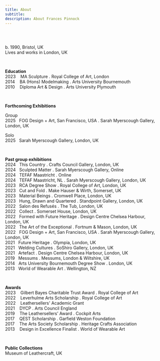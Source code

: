 ```yaml
---
title: About
subtitle: 
description: About Frances Pinnock
---
```


<br />    
<br /> 

b. 1990, Bristol, UK  
Lives and works in London, UK 

<br />  

**Education**  
2023&nbsp;&nbsp;&nbsp; MA Sculpture . Royal College of Art, London  
2014&nbsp;&nbsp;&nbsp; BA (Hons) Modelmaking . Arts University Bournemouth  
2010&nbsp;&nbsp;&nbsp; Diploma Art & Design . Arts University Plymouth  

<br />  

**Forthcoming Exhibitions**  
 
Group  
2025&nbsp;&nbsp;&nbsp;FOG Design + Art, San Francisco, USA . Sarah Myerscough Gallery, London, UK  

Solo  
2025&nbsp;&nbsp;&nbsp;Sarah Myerscough Gallery, London, UK     

<br />

**Past group exhibitions**  
2024&nbsp;&nbsp;&nbsp;This Country . Crafts Council Gallery, London, UK  
2024&nbsp;&nbsp;&nbsp;Sculpted Matter . Sarah Myerscough Gallery, Online  
2024&nbsp;&nbsp;&nbsp;TEFAF Maastricht . Online  
2024&nbsp;&nbsp;&nbsp;TEFAF Maastricht, NL . Sarah Myerscough Gallery, London, UK  
2023&nbsp;&nbsp;&nbsp;RCA Degree Show . Royal College of Art, London, UK  
2023&nbsp;&nbsp;&nbsp;Cut and Fold . Make Hauser & Wirth, Somerset, UK  
2023&nbsp;&nbsp;&nbsp;Material Beings . Cromwell Place, London, UK  
2023&nbsp;&nbsp;&nbsp;Hung, Drawn and Quartered . Standpoint Gallery, London, UK  
2022&nbsp;&nbsp;&nbsp;Salon des Refusés . The Tub, London, UK  
2022&nbsp;&nbsp;&nbsp;Collect . Somerset House, London, UK  
2022&nbsp;&nbsp;&nbsp;Formed with Future Heritage . Design Centre Chelsea Harbour, London, UK  
2022&nbsp;&nbsp;&nbsp;The Art of the Exceptional . Fortnum & Mason, London, UK  
2022&nbsp;&nbsp;&nbsp;FOG Design + Art, San Francisco, USA . Sarah Myerscough Gallery, London, UK  
2021&nbsp;&nbsp;&nbsp;Future Heritage . Olympia, London, UK  
2021&nbsp;&nbsp;&nbsp;Welding Cultures . SoShiro Gallery, London, UK  
2021&nbsp;&nbsp;&nbsp;Artefact . Design Centre Chelsea Harbour, London, UK  
2019&nbsp;&nbsp;&nbsp;Messums . Messums, London & Wiltshire, UK  
2014&nbsp;&nbsp;&nbsp;Arts University Bournemouth Degree Show . London, UK  
2013&nbsp;&nbsp;&nbsp;World of Wearable Art . Wellington, NZ  

<br /> 

**Awards**  
2023&nbsp;&nbsp;&nbsp; Gilbert Bayes Charitable Trust Award . Royal College of Art  
2022&nbsp;&nbsp;&nbsp; Leverhulme Arts Scholarship . Royal College of Art   
2022&nbsp;&nbsp;&nbsp; Leathersellers' Academic Grant     
2021&nbsp;&nbsp;&nbsp; DYCP . Arts Council England  
2019&nbsp;&nbsp;&nbsp; The Leathersellers’ Award . Cockpit Arts  
2017&nbsp;&nbsp;&nbsp; QEST Scholarship . Garfield Weston Foundation  
2017&nbsp;&nbsp;&nbsp; The Arts Society Scholarship . Heritage Crafts Association  
2013&nbsp;&nbsp;&nbsp; Design in Excellence Finalist . World of Wearable Art 

<br />

**Public Collections**  
Museum of Leathercraft, UK  

<br />







 











